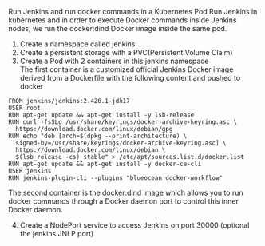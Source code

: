 Run Jenkins and run docker commands in a Kubernetes Pod
Run Jenkins in kubernetes and in order to execute Docker commands inside Jenkins nodes, we run the docker:dind Docker image inside the same pod.

1. Create a namespace called jenkins
2. Create a persistent storage with a PVC(Persistent Volume Claim)
2. Create a Pod with 2 containers in this jenkins namespace \
The first container is a customized official Jenkins Docker image derived from a Dockerfile with the following content and pushed to docker
```
FROM jenkins/jenkins:2.426.1-jdk17
USER root
RUN apt-get update && apt-get install -y lsb-release
RUN curl -fsSLo /usr/share/keyrings/docker-archive-keyring.asc \
  https://download.docker.com/linux/debian/gpg
RUN echo "deb [arch=$(dpkg --print-architecture) \
  signed-by=/usr/share/keyrings/docker-archive-keyring.asc] \
  https://download.docker.com/linux/debian \
  $(lsb_release -cs) stable" > /etc/apt/sources.list.d/docker.list
RUN apt-get update && apt-get install -y docker-ce-cli
USER jenkins
RUN jenkins-plugin-cli --plugins "blueocean docker-workflow"
```
The second container is the docker:dind image which allows you to run docker commands through a Docker daemon port to control this inner Docker daemon.

4. Create a NodePort service to access Jenkins on port 30000 (optional the jenkins JNLP port)
